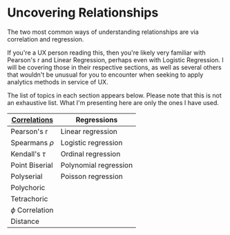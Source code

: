 # Uncovering Relationships

The two most common ways of understanding relationships are via correlation and regression. 

If you're a UX person reading this, then you're likely very familiar with Pearson's r and Linear Regression, perhaps even with Logistic Regression. I will be covering those in their respective sections, as well as several others that wouldn't be unusual for you to encounter when seeking to apply analytics methods in service of UX.

The list of topics in each section appears below. Please note that this is not an exhaustive list. What I'm presenting here are only the ones I have used. 

| [Correlations](/module03/correlations/README.md) | Regressions |
|--------------|-------------|
| Pearson's r | Linear regression |
| Spearmans $\rho$ | Logistic regression |
| Kendall's $\tau$ | Ordinal regression |
| Point Biserial | Polynomial regression |
| Polyserial | Poisson regression |
| Polychoric | |
| Tetrachoric | |
| $\phi$ Correlation ||
| Distance | |
